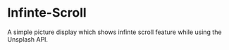# Infinte-Scroll
A simple picture display which shows infinte scroll feature while using the Unsplash API.

